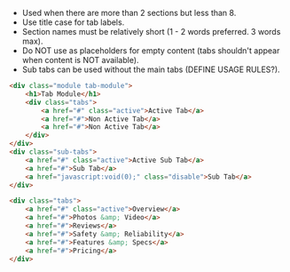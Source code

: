  -  Used when there are more than 2 sections but less than 8.
 -  Use title case for tab labels.
 -  Section names must be relatively short (1 - 2 words preferred. 3 words max).
 -  Do NOT use as placeholders for empty content (tabs shouldn't appear when content is NOT available).
 -  Sub tabs can be used without the main tabs (DEFINE USAGE RULES?).
 
```html
<div class="module tab-module">
	<h1>Tab Module</h1>
	<div class="tabs"> 
		<a href="#" class="active">Active Tab</a> 
		<a href="#">Non Active Tab</a> 
		<a href="#">Non Active Tab</a> 
	</div>
</div>
<div class="sub-tabs"> 
	<a href="#" class="active">Active Sub Tab</a> 
	<a href="#">Sub Tab</a>  
	<a href="javascript:void(0);" class="disable">Sub Tab</a> 
</div>

<div class="tabs"> 
	<a href="#" class="active">Overview</a> 
	<a href="#">Photos &amp; Video</a> 
	<a href="#">Reviews</a> 
	<a href="#">Safety &amp; Reliability</a> 
	<a href="#">Features &amp; Specs</a> 
	<a href="#">Pricing</a> 
</div>
```